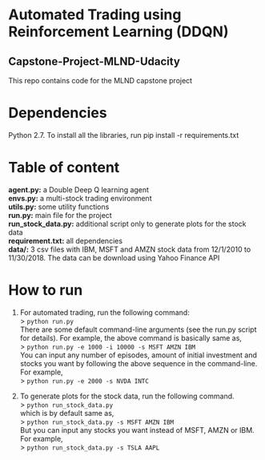 # Automated Trading using Reinforcement Learning (DDQN)
## Capstone-Project-MLND-Udacity

This repo contains code for the MLND capstone project 

# Dependencies
Python 2.7. To install all the libraries, run pip install -r requirements.txt

# Table of content
**agent.py:** a Double Deep Q learning agent  
**envs.py:** a multi-stock trading environment  
**utils.py:** some utility functions  
**run.py:** main file for the project  
**run_stock_data.py:** additional script only to generate plots for the stock data  
**requirement.txt:** all dependencies  
**data/:** 3 csv files with IBM, MSFT and AMZN stock data from 12/1/2010 to 11/30/2018. The data can be download using Yahoo Finance API  

# How to run

1. For automated trading, run the following command:  
        >   `python run.py`    
There are some default command-line arguments (see the run.py script for details). For example, the above command is basically same as,  
        >   `python run.py -e 1000 -i 10000 -s MSFT AMZN IBM`  
You can input any number of episodes, amount of initial investment and stocks you want by following the above sequence in the         command-line. For example,  
        >   `python run.py -e 2000 -s NVDA INTC`
        
2. To generate plots for the stock data, run the following command.      
        >   `python run_stock_data.py`  
which is by default same as,  
        >   `python run_stock_data.py -s MSFT AMZN IBM`   
But you can input any stocks you want instead of MSFT, AMZN or IBM. For example,      
        >   `python run_stock_data.py -s TSLA AAPL`

